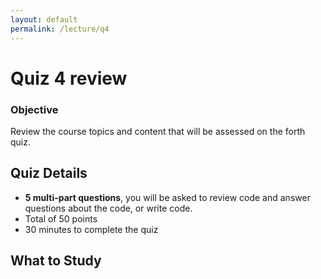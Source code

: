```yaml
---
layout: default
permalink: /lecture/q4
---
```


# Quiz 4 review 

### Objective

Review the course topics and content that will be assessed on the forth quiz.

## Quiz Details
* __5 multi-part questions__, you will be asked to review code and answer questions about the code, or write code.
* Total of 50 points
* 30 minutes to complete the quiz

## What to Study



